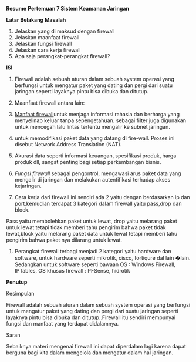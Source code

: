 **Resume**  **Pertemuan 7 Sistem Keamanan Jaringan**

**Latar Belakang Masalah**

1. Jelaskan yang di maksud dengan firewall
2. Jelaskan maanfaat firewall
3. Jelaskan fungsi firewall
4. Jelaskan cara kerja firewall
5. Apa saja perangkat-perangkat firewall?

**ISI**

1. Firewall adalah  sebuah aturan dalam sebuah system operasi yang berfungsi untuk mengatur paket yang dating dan pergi dari suatu jaringan seperti layaknya pintu bisa dibuka dan ditutup.
2. Maanfaat firewall antara lain:

1. [Manfaat firewall](http://www.jaringankomputer.org/firewall-pengertian-fungsi-manfaat-dan-cara-kerja-firewall/)untuk menjaga informasi rahasia dan berharga yang menyelinap keluar tanpa sepengetahuan. sebagai filter juga digunakan untuk mencegah lalu lintas tertentu mengalir ke subnet jaringan.
2. untuk memodifikasi paket data yang datang di fire-wall. Proses ini disebut Network Address Translation (NAT).
3. Akurasi data seperti informasi keuangan, spesifikasi produk, harga produk dll, sangat penting bagi setiap perkembangan bisnis.

1. _Fungsi firewall_ sebagai pengontrol, mengawasi arus paket data yang mengalir di jaringan dan melakukan autentifikasi terhadap akses kejaringan.
2. Cara kerja dari firewall ini sendiri ada 2 yaitu dengan berdasarkan ip dan port.kemudian terdapat 3 kategori dalam firewall yaitu pass,drop dan block.

Pass yaitu membolehkan paket untuk lewat, drop yaitu melarang paket untuk lewat tetapi tidak memberi tahu pengirim bahwa paket tidak lewat,block yaitu melarang paket data untuk lewat tetapi memberi tahu pengirim bahwa paket nya dilarang untuk lewat.

1. Perangkat firewall terbagi menjadi 2 kategori yaitu hardware dan software, untuk hardware seperti mikrotik, cisco, fortiqure dal lain �lain. Sedangkan untuk software seperti bawaan OS : Windows Firewall, IPTables, OS khusus firewall : PFSense, hidrotik

**Penutup**

Kesimpulan

Firewall adalah  sebuah aturan dalam sebuah system operasi yang berfungsi untuk mengatur paket yang dating dan pergi dari suatu jaringan seperti layaknya pintu bisa dibuka dan ditutup..Firewall itu sendiri mempunyai fungsi dan manfaat yang terdapat didalamnya.

Saran

Sebaiknya materi mengenai firewall ini dapat diperdalam lagi karena dapat berguna bagi kita dalam mengelola dan mengatur dalam hal jaringan.
